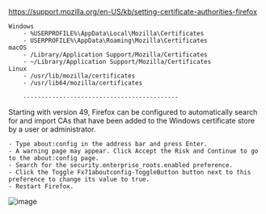 https://support.mozilla.org/en-US/kb/setting-certificate-authorities-firefox

    Windows
        - %USERPROFILE%\AppData\Local\Mozilla\Certificates
        - USERPROFILE%\AppData\Roaming\Mozilla\Certificates 
    macOS
        - /Library/Application Support/Mozilla/Certificates
        - ~/Library/Application Support/Mozilla/Certificates 
    Linux
        - /usr/lib/mozilla/certificates
        - /usr/lib64/mozilla/certificates

        -------------------------------------------

Starting with version 49, Firefox can be configured to automatically search for and import CAs that have been added to the Windows certificate store by a user or administrator.

    - Type about:config in the address bar and press Enter.
    - A warning page may appear. Click Accept the Risk and Continue to go to the about:config page.
    - Search for the security.enterprise_roots.enabled preference.
    - Click the Toggle Fx71aboutconfig-ToggleButton button next to this preference to change its value to true.
    - Restart Firefox. 


    
![image](https://github.com/user-attachments/assets/349fc31e-3cb5-4314-a744-11af3e629961)

